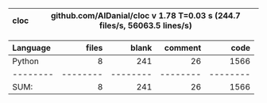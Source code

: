 cloc|github.com/AlDanial/cloc v 1.78  T=0.03 s (244.7 files/s, 56063.5 lines/s)
--- | ---

Language|files|blank|comment|code
:-------|-------:|-------:|-------:|-------:
Python|8|241|26|1566
--------|--------|--------|--------|--------
SUM:|8|241|26|1566
